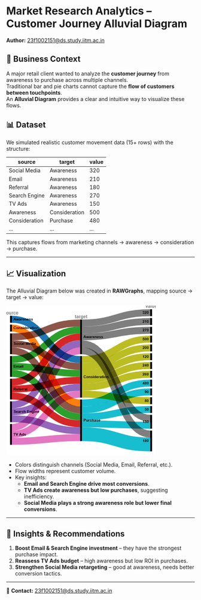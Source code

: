 # Market Research Analytics – Customer Journey Alluvial Diagram

**Author:** 23f1002151@ds.study.iitm.ac.in  

## 📌 Business Context
A major retail client wanted to analyze the **customer journey** from awareness to purchase across multiple channels.  
Traditional bar and pie charts cannot capture the **flow of customers between touchpoints**.  
An **Alluvial Diagram** provides a clear and intuitive way to visualize these flows.  

## 📊 Dataset
We simulated realistic customer movement data (15+ rows) with the structure:

| source       | target        | value |
|--------------|--------------|-------|
| Social Media | Awareness    | 320   |
| Email        | Awareness    | 210   |
| Referral     | Awareness    | 180   |
| Search Engine| Awareness    | 270   |
| TV Ads       | Awareness    | 150   |
| Awareness    | Consideration| 500   |
| Consideration| Purchase     | 480   |
| ...          | ...          | ...   |

This captures flows from marketing channels → awareness → consideration → purchase.

---

## 📈 Visualization
The Alluvial Diagram below was created in **RAWGraphs**, mapping source → target → value:

![Customer Journey Alluvial Diagram](chart.png)

- Colors distinguish channels (Social Media, Email, Referral, etc.).
- Flow widths represent customer volume.  
- Key insights:  
  - **Email and Search Engine drive most conversions**.  
  - **TV Ads create awareness but low purchases**, suggesting inefficiency.  
  - **Social Media plays a strong awareness role but lower final conversions**.  

---

## 🚀 Insights & Recommendations
1. **Boost Email & Search Engine investment** – they have the strongest purchase impact.  
2. **Reassess TV Ads budget** – high awareness but low ROI in purchases.  
3. **Strengthen Social Media retargeting** – good at awareness, needs better conversion tactics.  

---

📧 **Contact:** 23f1002151@ds.study.iitm.ac.in
